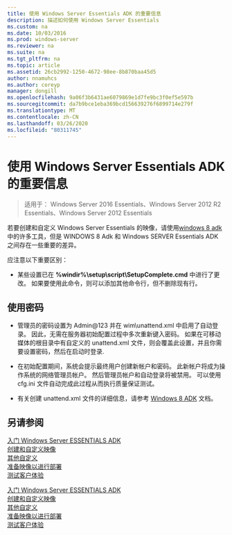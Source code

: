 ```yaml
---
title: 使用 Windows Server Essentials ADK 的重要信息
description: 描述如何使用 Windows Server Essentials
ms.custom: na
ms.date: 10/03/2016
ms.prod: windows-server
ms.reviewer: na
ms.suite: na
ms.tgt_pltfrm: na
ms.topic: article
ms.assetid: 26cb2992-1250-4672-98ee-8b870baa45d5
author: nnamuhcs
ms.author: coreyp
manager: dongill
ms.openlocfilehash: 9a06f3b6431ae6079869e1d7fe9bc3f0ef5e597b
ms.sourcegitcommit: da7b9bce1eba369bcd156639276f6899714e279f
ms.translationtype: MT
ms.contentlocale: zh-CN
ms.lasthandoff: 03/26/2020
ms.locfileid: "80311745"
---
```

# <a name="important-information-for-using-the-windows-server-essentials-adk"></a>使用 Windows Server Essentials ADK 的重要信息

>适用于： Windows Server 2016 Essentials、Windows Server 2012 R2 Essentials、Windows Server 2012 Essentials

若要创建和自定义 Windows Server Essentials 的映像，请使用[windows 8 adk](https://go.microsoft.com/fwlink/?LinkId=248647)中的许多工具，但是 WINDOWS 8 Adk 和 Windows SERVER Essentials ADK 之间存在一些重要的差异。  
  
 应注意以下重要区别：  
  
-   某些设置已在 **%windir%\setup\script\SetupComplete.cmd** 中进行了更改。 如果要使用此命令，则可以添加其他命令行，但不删除现有行。  
  
## <a name="working-with-passwords"></a>使用密码  
  
-   管理员的密码设置为 Admin@123 并在 wim\unattend.xml 中启用了自动登录。 因此，无需在服务器初始配置过程中多次重新键入密码。 如果在可移动媒体的根目录中有自定义的 unattend.xml 文件，则会覆盖此设置，并且你需要设置密码，然后在启动时登录.  
  
-   在初始配置期间，系统会提示最终用户创建新帐户和密码。 此新帐户将成为操作系统的网络管理员帐户。 然后管理员帐户和自动登录将被禁用。 可以使用 cfg.ini 文件自动完成此过程从而执行质量保证测试。  
  
-   有关创建 unattend.xml 文件的详细信息，请参考 [Windows 8 ADK](https://go.microsoft.com/fwlink/?LinkId=248694) 文档。  
  
## <a name="see-also"></a>另请参阅  

 [入门 Windows Server ESSENTIALS ADK](Getting-Started-with-the-Windows-Server-Essentials-ADK.md)   
 [创建和自定义映像](Creating-and-Customizing-the-Image.md)   
 [其他自定义](Additional-Customizations.md)   
 [准备映像以进行部署](Preparing-the-Image-for-Deployment.md)   
 [测试客户体验](Testing-the-Customer-Experience.md)

 [入门 Windows Server ESSENTIALS ADK](../install/Getting-Started-with-the-Windows-Server-Essentials-ADK.md)   
 [创建和自定义映像](../install/Creating-and-Customizing-the-Image.md)   
 [其他自定义](../install/Additional-Customizations.md)   
 [准备映像以进行部署](../install/Preparing-the-Image-for-Deployment.md)   
 [测试客户体验](../install/Testing-the-Customer-Experience.md)

